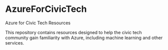 # AzureForCivicTech
Azure for Civic Tech Resources

This repository contains resources designed to help the civic tech community gain familiarity with Azure, including machine learning and other services. 
